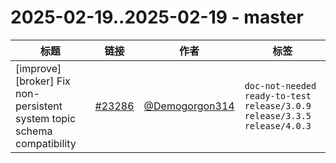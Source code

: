# 2025-02-19..2025-02-19 - master
| 标题 | 链接 | 作者 | 标签 |
| - | :--: | :--: | - |
| [improve][broker] Fix non-persistent system topic schema compatibility | [#23286](https://github.com/apache/pulsar/pull/23286) | [@Demogorgon314](https://github.com/Demogorgon314) | `doc-not-needed` `ready-to-test` `release/3.0.9` `release/3.3.5` `release/4.0.3`  | 
